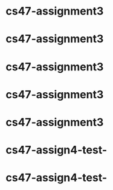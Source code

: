 # cs47-assignment3
# cs47-assignment3
# cs47-assignment3
# cs47-assignment3
# cs47-assignment3
# cs47-assign4-test-
# cs47-assign4-test-
